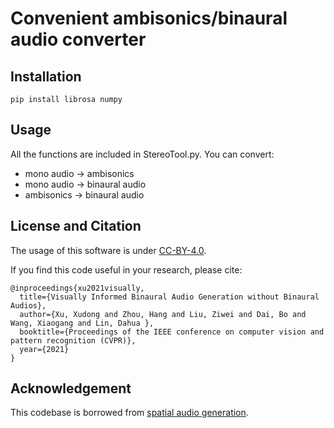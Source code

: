 # Convenient ambisonics/binaural audio converter

## Installation
`pip install librosa numpy`

## Usage
All the functions are included in StereoTool.py. You can convert:
- mono audio -> ambisonics
- mono audio -> binaural audio
- ambisonics -> binaural audio

## License and Citation
The usage of this software is under [CC-BY-4.0](https://github.com/SheldonTsui/BinauralAudioTools/blob/master/LICENSE).

If you find this code useful in your research, please cite:
```
@inproceedings{xu2021visually,
  title={Visually Informed Binaural Audio Generation without Binaural Audios},
  author={Xu, Xudong and Zhou, Hang and Liu, Ziwei and Dai, Bo and Wang, Xiaogang and Lin, Dahua },
  booktitle={Proceedings of the IEEE conference on computer vision and pattern recognition (CVPR)},
  year={2021}
}
```

## Acknowledgement
This codebase is borrowed from [spatial audio generation](https://github.com/pedro-morgado/spatialaudiogen).
